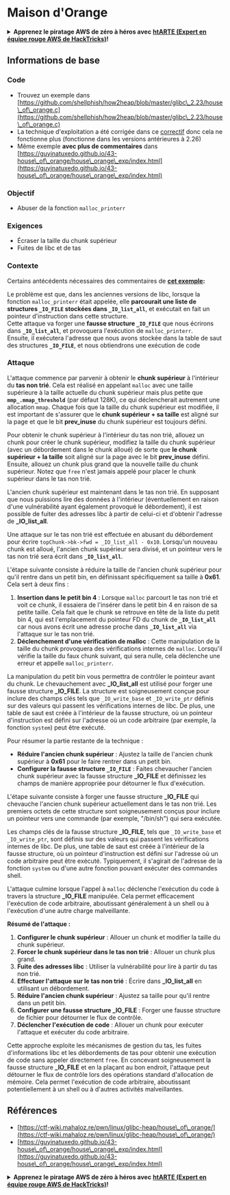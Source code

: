 # Maison d'Orange

<details>

<summary><strong>Apprenez le piratage AWS de zéro à héros avec</strong> <a href="https://training.hacktricks.xyz/courses/arte"><strong>htARTE (Expert en équipe rouge AWS de HackTricks)</strong></a><strong>!</strong></summary>

Autres façons de soutenir HackTricks :

* Si vous souhaitez voir votre **entreprise annoncée dans HackTricks** ou **télécharger HackTricks en PDF**, consultez les [**PLANS D'ABONNEMENT**](https://github.com/sponsors/carlospolop) !
* Obtenez le [**swag officiel PEASS & HackTricks**](https://peass.creator-spring.com)
* Découvrez [**La famille PEASS**](https://opensea.io/collection/the-peass-family), notre collection exclusive de [**NFTs**](https://opensea.io/collection/the-peass-family)
* **Rejoignez le** 💬 [**groupe Discord**](https://discord.gg/hRep4RUj7f) ou le [**groupe Telegram**](https://t.me/peass) ou **suivez-nous** sur **Twitter** 🐦 [**@hacktricks\_live**](https://twitter.com/hacktricks\_live)**.**
* **Partagez vos astuces de piratage en soumettant des PR aux** [**HackTricks**](https://github.com/carlospolop/hacktricks) et [**HackTricks Cloud**](https://github.com/carlospolop/hacktricks-cloud) dépôts GitHub.

</details>

## Informations de base

### Code

* Trouvez un exemple dans [https://github.com/shellphish/how2heap/blob/master/glibc\_2.23/house\_of\_orange.c](https://github.com/shellphish/how2heap/blob/master/glibc\_2.23/house\_of\_orange.c)
* La technique d'exploitation a été corrigée dans ce [correctif](https://sourceware.org/git/?p=glibc.git;a=blobdiff;f=stdlib/abort.c;h=117a507ff88d862445551f2c07abb6e45a716b75;hp=19882f3e3dc1ab830431506329c94dcf1d7cc252;hb=91e7cf982d0104f0e71770f5ae8e3faf352dea9f;hpb=0c25125780083cbba22ed627756548efe282d1a0) donc cela ne fonctionne plus (fonctionne dans les versions antérieures à 2.26)
* Même exemple **avec plus de commentaires** dans [https://guyinatuxedo.github.io/43-house\_of\_orange/house\_orange\_exp/index.html](https://guyinatuxedo.github.io/43-house\_of\_orange/house\_orange\_exp/index.html)

### Objectif

* Abuser de la fonction `malloc_printerr`

### Exigences

* Écraser la taille du chunk supérieur
* Fuites de libc et de tas

### Contexte

Certains antécédents nécessaires des commentaires de [**cet exemple**](https://guyinatuxedo.github.io/43-house\_of\_orange/house\_orange\_exp/index.html)**:**

Le problème est que, dans les anciennes versions de libc, lorsque la fonction `malloc_printerr` était appelée, elle **parcourait une liste de structures `_IO_FILE` stockées dans `_IO_list_all`**, et exécutait en fait un pointeur d'instruction dans cette structure.\
Cette attaque va forger une **fausse structure `_IO_FILE`** que nous écrirons dans **`_IO_list_all`**, et provoquera l'exécution de `malloc_printerr`.\
Ensuite, il exécutera l'adresse que nous avons stockée dans la table de saut des structures **`_IO_FILE`**, et nous obtiendrons une exécution de code

### Attaque

L'attaque commence par parvenir à obtenir le **chunk supérieur** à l'intérieur du **tas non trié**. Cela est réalisé en appelant `malloc` avec une taille supérieure à la taille actuelle du chunk supérieur mais plus petite que **`mmp_.mmap_threshold`** (par défaut 128K), ce qui déclencherait autrement une allocation `mmap`. Chaque fois que la taille du chunk supérieur est modifiée, il est important de s'assurer que le **chunk supérieur + sa taille** est aligné sur la page et que le bit **prev\_inuse** du chunk supérieur est toujours défini.

Pour obtenir le chunk supérieur à l'intérieur du tas non trié, allouez un chunk pour créer le chunk supérieur, modifiez la taille du chunk supérieur (avec un débordement dans le chunk alloué) de sorte que **le chunk supérieur + la taille** soit aligné sur la page avec le bit **prev\_inuse** défini. Ensuite, allouez un chunk plus grand que la nouvelle taille du chunk supérieur. Notez que `free` n'est jamais appelé pour placer le chunk supérieur dans le tas non trié.

L'ancien chunk supérieur est maintenant dans le tas non trié. En supposant que nous puissions lire des données à l'intérieur (éventuellement en raison d'une vulnérabilité ayant également provoqué le débordement), il est possible de fuiter des adresses libc à partir de celui-ci et d'obtenir l'adresse de **\_IO\_list\_all**.

Une attaque sur le tas non trié est effectuée en abusant du débordement pour écrire `topChunk->bk->fwd = _IO_list_all - 0x10`. Lorsqu'un nouveau chunk est alloué, l'ancien chunk supérieur sera divisé, et un pointeur vers le tas non trié sera écrit dans **`_IO_list_all`**.

L'étape suivante consiste à réduire la taille de l'ancien chunk supérieur pour qu'il rentre dans un petit bin, en définissant spécifiquement sa taille à **0x61**. Cela sert à deux fins :

1. **Insertion dans le petit bin 4** : Lorsque `malloc` parcourt le tas non trié et voit ce chunk, il essaiera de l'insérer dans le petit bin 4 en raison de sa petite taille. Cela fait que le chunk se retrouve en tête de la liste du petit bin 4, qui est l'emplacement du pointeur FD du chunk de **`_IO_list_all`** car nous avons écrit une adresse proche dans **`_IO_list_all`** via l'attaque sur le tas non trié.
2. **Déclenchement d'une vérification de malloc** : Cette manipulation de la taille du chunk provoquera des vérifications internes de `malloc`. Lorsqu'il vérifie la taille du faux chunk suivant, qui sera nulle, cela déclenche une erreur et appelle `malloc_printerr`.

La manipulation du petit bin vous permettra de contrôler le pointeur avant du chunk. Le chevauchement avec **\_IO\_list\_all** est utilisé pour forger une fausse structure **\_IO\_FILE**. La structure est soigneusement conçue pour inclure des champs clés tels que `_IO_write_base` et `_IO_write_ptr` définis sur des valeurs qui passent les vérifications internes de libc. De plus, une table de saut est créée à l'intérieur de la fausse structure, où un pointeur d'instruction est défini sur l'adresse où un code arbitraire (par exemple, la fonction `system`) peut être exécuté.

Pour résumer la partie restante de la technique :

* **Réduire l'ancien chunk supérieur** : Ajustez la taille de l'ancien chunk supérieur à **0x61** pour le faire rentrer dans un petit bin.
* **Configurer la fausse structure `_IO_FILE`** : Faites chevaucher l'ancien chunk supérieur avec la fausse structure **\_IO\_FILE** et définissez les champs de manière appropriée pour détourner le flux d'exécution.

L'étape suivante consiste à forger une fausse structure **\_IO\_FILE** qui chevauche l'ancien chunk supérieur actuellement dans le tas non trié. Les premiers octets de cette structure sont soigneusement conçus pour inclure un pointeur vers une commande (par exemple, "/bin/sh") qui sera exécutée.

Les champs clés de la fausse structure **\_IO\_FILE**, tels que `_IO_write_base` et `_IO_write_ptr`, sont définis sur des valeurs qui passent les vérifications internes de libc. De plus, une table de saut est créée à l'intérieur de la fausse structure, où un pointeur d'instruction est défini sur l'adresse où un code arbitraire peut être exécuté. Typiquement, il s'agirait de l'adresse de la fonction `system` ou d'une autre fonction pouvant exécuter des commandes shell.

L'attaque culmine lorsque l'appel à `malloc` déclenche l'exécution du code à travers la structure **\_IO\_FILE** manipulée. Cela permet efficacement l'exécution de code arbitraire, aboutissant généralement à un shell ou à l'exécution d'une autre charge malveillante.

**Résumé de l'attaque :**

1. **Configurer le chunk supérieur** : Allouer un chunk et modifier la taille du chunk supérieur.
2. **Forcer le chunk supérieur dans le tas non trié** : Allouer un chunk plus grand.
3. **Fuite des adresses libc** : Utiliser la vulnérabilité pour lire à partir du tas non trié.
4. **Effectuer l'attaque sur le tas non trié** : Écrire dans **\_IO\_list\_all** en utilisant un débordement.
5. **Réduire l'ancien chunk supérieur** : Ajustez sa taille pour qu'il rentre dans un petit bin.
6. **Configurer une fausse structure \_IO\_FILE** : Forger une fausse structure de fichier pour détourner le flux de contrôle.
7. **Déclencher l'exécution de code** : Allouer un chunk pour exécuter l'attaque et exécuter du code arbitraire.

Cette approche exploite les mécanismes de gestion du tas, les fuites d'informations libc et les débordements de tas pour obtenir une exécution de code sans appeler directement `free`. En concevant soigneusement la fausse structure **\_IO\_FILE** et en la plaçant au bon endroit, l'attaque peut détourner le flux de contrôle lors des opérations standard d'allocation de mémoire. Cela permet l'exécution de code arbitraire, aboutissant potentiellement à un shell ou à d'autres activités malveillantes.
## Références

* [https://ctf-wiki.mahaloz.re/pwn/linux/glibc-heap/house\_of\_orange/](https://ctf-wiki.mahaloz.re/pwn/linux/glibc-heap/house\_of\_orange/)
* [https://guyinatuxedo.github.io/43-house\_of\_orange/house\_orange\_exp/index.html](https://guyinatuxedo.github.io/43-house\_of\_orange/house\_orange\_exp/index.html)

<details>

<summary><strong>Apprenez le piratage AWS de zéro à héros avec</strong> <a href="https://training.hacktricks.xyz/courses/arte"><strong>htARTE (Expert en équipe rouge AWS de HackTricks)</strong></a><strong>!</strong></summary>

Autres façons de soutenir HackTricks :

* Si vous souhaitez voir votre **entreprise annoncée dans HackTricks** ou **télécharger HackTricks en PDF**, consultez les [**PLANS D'ABONNEMENT**](https://github.com/sponsors/carlospolop) !
* Obtenez le [**swag officiel PEASS & HackTricks**](https://peass.creator-spring.com)
* Découvrez [**La famille PEASS**](https://opensea.io/collection/the-peass-family), notre collection exclusive de [**NFTs**](https://opensea.io/collection/the-peass-family)
* **Rejoignez le** 💬 [**groupe Discord**](https://discord.gg/hRep4RUj7f) ou le [**groupe Telegram**](https://t.me/peass) ou **suivez-nous** sur **Twitter** 🐦 [**@hacktricks\_live**](https://twitter.com/hacktricks\_live)**.**
* **Partagez vos astuces de piratage en soumettant des PR aux** [**HackTricks**](https://github.com/carlospolop/hacktricks) et [**HackTricks Cloud**](https://github.com/carlospolop/hacktricks-cloud) github repos.

</details>
